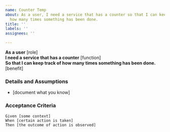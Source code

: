 ```yaml
---
name: Counter Temp
about: As a user, I need a service that has a counter so that I can keep track of
  how many times something has been done.
title: ''
labels: ''
assignees: ''

---
```


**As a user** [role]  
 **I need a service that has a counter** [function]  
 **So that I can keep track of how many times something has been done.** [benefit]  
   
 ### Details and Assumptions
 * [document what you know]
   
 ### Acceptance Criteria  
   
 ```gherkin
 Given [some context]
 When [certain action is taken]
 Then [the outcome of action is observed]
 ```
